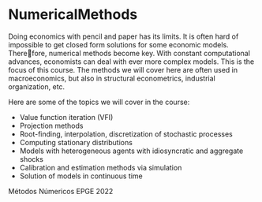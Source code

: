 # NumericalMethods

Doing economics with pencil and paper has its limits. It is often hard of
impossible to get closed form solutions for some economic models. Therefore, numerical methods become key. With constant computational advances,
economists can deal with ever more complex models. This is the focus of this
course. The methods we will cover here are often used in macroeconomics,
but also in structural econometrics, industrial organization, etc.

Here are some of the topics we will cover in the course:

- Value function iteration (VFI)
- Projection methods
- Root-finding, interpolation, discretization of stochastic processes
- Computing stationary distributions
- Models with heterogeneous agents with idiosyncratic and aggregate shocks
- Calibration and estimation methods via simulation
- Solution of models in continuous time

Métodos Númericos EPGE 2022
